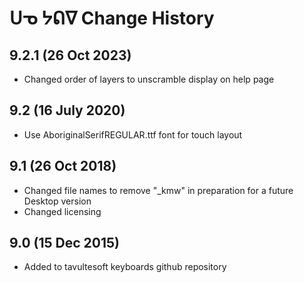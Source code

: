 ᑌᓀ ᔭᕠᐁ Change History
============================
9.2.1 (26 Oct 2023)
-----------------
* Changed order of layers to unscramble display on help page

9.2 (16 July 2020)
-----------------
* Use AboriginalSerifREGULAR.ttf font for touch layout

9.1 (26 Oct 2018)
-----------------
* Changed file names to remove "_kmw" in preparation for a future Desktop version
* Changed licensing

9.0 (15 Dec 2015)
-----------------

* Added to tavultesoft keyboards github repository
